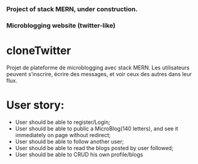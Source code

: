 ### Project of stack MERN, under construction.
### Microblogging website (twitter-like)

# cloneTwitter
Projet de plateforme de microblogging avec stack MERN. Les utilisateurs peuvent s’inscrire, écrire des messages, et voir ceux des autres dans leur flux.

# User story:
- User should be able to register/Login;
- User should be able to public a MicroBlog(140 letters), and see it immediately on page without redirect;
- User should be able to follow another user;
- User should be able to read the blogs posted by user followed;
- User should be able to CRUD his own profile/blogs

